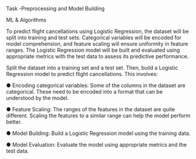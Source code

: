 Task -Preprocessing and Model Building

ML & Algorithms

To predict flight cancellations using Logistic Regression, the dataset will be split into training and test sets. Categorical variables will be encoded for model comprehension, and feature scaling will ensure uniformity in feature ranges. The Logistic Regression model will be built and evaluated using appropriate metrics with the test data to assess its predictive performance.

Split the dataset into a training set and a test set. Then, build a Logistic Regression model to predict flight cancellations. This involves:



● Encoding categorical variables: Some of the columns in the dataset are categorical. These need to be encoded into a format that can be understood by the model.

● Feature Scaling: The ranges of the features in the dataset are quite different. Scaling the features to a similar range can help the model perform better.

● Model Building: Build a Logistic Regression model using the training data.

● Model Evaluation: Evaluate the model using appropriate metrics and the test data.
